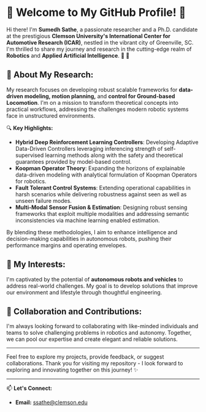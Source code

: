 # 🌟 Welcome to My GitHub Profile! 🌟

Hi there! I'm **Sumedh Sathe**, a passionate researcher and a Ph.D. candidate at the prestigious **Clemson University's International Center for Automotive Research (ICAR)**, nestled in the vibrant city of Greenville, SC. I'm thrilled to share my journey and research in the cutting-edge realm of **Robotics** and **Applied Artificial Intelligence**. 🚗 :robot:

## 🚀 About My Research:
My research focuses on developing robust scalable frameworks for **data-driven modeling, motion planning,** and **control for Ground-based Locomotion**. I'm on a mission to transform theoretical concepts into practical workflows, addressing the challenges modern robotic systems face in unstructured environments.

🔍 **Key Highlights:**
- **Hybrid Deep Reinforcement Learning Controllers**: Developing Adaptive Data-Driven Controllers leveraging inferencing strength of self-supervised learning methods along with the safety and theoretical guarantees provided by model-based control.
- **Koopman Operator Theory**: Expanding the horizons of explainable data-driven modeling with analytical formulation of Koopman Operators for robotics.
- **Fault Tolerant Control Systems**: Extending operational capabilities in harsh scenarios while delivering robustness against seen as well as unseen failure modes.
- **Multi-Modal Sensor Fusion & Estimation**: Designing robust sensing frameworks that exploit multiple modalities and addressing semantic inconsistencies via machine learning enabled estimation.

By blending these methodologies, I aim to enhance intelligence and decision-making capabilities in autonomous robots, pushing their performance margins and operating envelopes.

## 🌱 My Interests:
I'm captivated by the potential of **autonomous robots and vehicles** to address real-world challenges. My goal is to develop solutions that improve our environment and lifestyle through thoughtful engineering.

## 🤝 Collaboration and Contributions:
I'm always looking forward to collaborating with like-minded individuals and teams to solve challenging problems in robotics and autonomy. Together, we can pool our expertise and create elegant and reliable solutions.


---

Feel free to explore my projects, provide feedback, or suggest collaborations. Thank you for visiting my repository - I look forward to exploring and innovating together on this journey! ✨

---

📫 **Let's Connect:**

- **Email:** [ssathe@clemson.edu](mailto:ssathe@clemson.edu)



<!--

Here are some ideas to get you started:

- 🔭 I’m currently working on ...
- 🌱 I’m currently learning ...
- 👯 I’m looking to collaborate on ...
- 🤔 I’m looking for help with ...
- 💬 Ask me about ...
- 📫 How to reach me: ...
- 😄 Pronouns: ...
- ⚡ Fun fact: ...
-->
